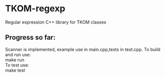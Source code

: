 # TKOM-regexp
Regular expression C++ library for TKOM classes

## Progress so far:
Scanner is implemented, example use in main.cpp,tests in test.cpp.
To build and run use:\
make run  
To test use:</br>
make test
